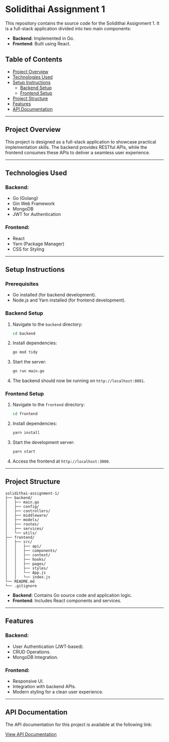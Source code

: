 # Solidithai Assignment 1

This repository contains the source code for the Solidithai Assignment 1. It is a full-stack application divided into two main components:

- **Backend**: Implemented in Go.
- **Frontend**: Built using React.

## Table of Contents

- [Project Overview](#project-overview)
- [Technologies Used](#technologies-used)
- [Setup Instructions](#setup-instructions)
  - [Backend Setup](#backend-setup)
  - [Frontend Setup](#frontend-setup)
- [Project Structure](#project-structure)
- [Features](#features)
- [API Documentation](#api-documentation)

---

## Project Overview

This project is designed as a full-stack application to showcase practical implementation skills. The backend provides RESTful APIs, while the frontend consumes these APIs to deliver a seamless user experience.

---

## Technologies Used

### Backend:
- Go (Golang)
- Gin Web Framework
- MongoDB
- JWT for Authentication

### Frontend:
- React
- Yarn (Package Manager)
- CSS for Styling

---

## Setup Instructions

### Prerequisites
- Go installed (for backend development).
- Node.js and Yarn installed (for frontend development).

### Backend Setup
1. Navigate to the `backend` directory:
   ```bash
   cd backend
   ```
2. Install dependencies:
   ```bash
   go mod tidy
   ```
3. Start the server:
   ```bash
   go run main.go
   ```
4. The backend should now be running on `http://localhost:8081`.

### Frontend Setup
1. Navigate to the `frontend` directory:
   ```bash
   cd frontend
   ```
2. Install dependencies:
   ```bash
   yarn install
   ```
3. Start the development server:
   ```bash
   yarn start
   ```
4. Access the frontend at `http://localhost:3000`.

---

## Project Structure

```plaintext
solidithai-assignment-1/
├── backend/
│   ├── main.go
│   ├── config/
│   ├── controllers/
│   ├── middleware/
│   ├── models/
│   ├── routes/
│   ├── services/
│   └── utils/
├── frontend/
│   ├── src/
│   │   ├── api/
│   │   ├── components/
│   │   ├── context/
│   │   ├── hooks/
│   │   ├── pages/
│   │   ├── styles/
│   │   └── App.js
│   │   └── index.js
└── README.md
└── .gitignore
```

- **Backend**: Contains Go source code and application logic.
- **Frontend**: Includes React components and services.

---

## Features

### Backend:
- User Authentication (JWT-based).
- CRUD Operations.
- MongoDB Integration.

### Frontend:
- Responsive UI.
- Integration with backend APIs.
- Modern styling for a clean user experience.
---

## API Documentation

The API documentation for this project is available at the following link:

[View API Documentation](https://documenter.getpostman.com/view/26586964/2sAYBYgVtq)

